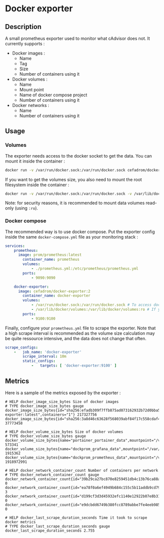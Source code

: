 # Docker exporter

## Description

A small prometheus exporter used to monitor what cAdvisor does not. It currently supports :

- Docker images :
    - Name
    - Tag
    - Size
    - Number of containers using it
- Docker volumes :
    - Name
    - Mount point
    - Name of docker compose project
    - Number of containers using it
- Docker networks :
    - Name
    - Number of containers using it

## Usage

### Volumes

The exporter needs access to the docker socket to get the data. You can mount it inside the container :

```bash
docker run -v /var/run/docker.sock:/var/run/docker.sock cefadrom/docker-exporter:2
```

If you want to get the volumes size, you also need to mount the root filesystem inside the container :

```bash
docker run -v /var/run/docker.sock:/var/run/docker.sock -v /var/lib/docker/volumes:/var/lib/docker/volumes:ro cefadrom/docker-exporter:2
```

Note: for security reasons, it is recommended to mount data volumes read-only (using `:ro`).

### Docker compose

The recommended way is to use docker compose. Put the exporter config inside the same `docker-compose.yml` file as your
monitoring stack :

```yaml
services:
    prometheus:
      image: prom/prometheus:latest
        container_name: prometheus
        volumes:
            - ./prometheus.yml:/etc/prometheus/prometheus.yml
        ports:
            - 9090:9090

    docker-exporter:
      image: cefadrom/docker-exporter:2
        container_name: docker-exporter
        volumes:
            - /var/run/docker.sock:/var/run/docker.sock # To access docker API
            - /var/lib/docker/volumes:/var/lib/docker/volumes:ro # If you want to get volumes size
        ports:
            - 9100:9100
```

Finally, configure your `prometheus.yml` file to scrape the exporter. Note that a high scrape interval is recommended as
the volume size calculation may be quite ressource intensive, and the data does not change that often.

```yaml
scrape_configs:
    -   job_name: 'docker-exporter'
        scrape_interval: 10m
        static_configs:
            -   targets: [ 'docker-exporter:9100' ]
```

## Metrics

Here is a sample of the metrics exposed by the exporter :

```text
# HELP docker_image_size_bytes Size of docker images
# TYPE docker_image_size_bytes gauge
docker_image_size_bytes{id="sha256:efadb309f7ffb875ad073162932b72d0bba5f8da71de54c36055fb843ef31be5",tag="cefadrom/docker-exporter:latest",containers="1"} 217327756
docker_image_size_bytes{id="sha256:3a8d46c63628f568039abf84f17c558cdaf4912d0c54a904e105f93f37f25775",tag="redis:alpine",containers="2"} 37773458

# HELP docker_volume_size_bytes Size of docker volumes
# TYPE docker_volume_size_bytes gauge
docker_volume_size_bytes{name="portainer_portainer_data",mountpoint="/var/lib/docker/volumes/portainer_portainer_data/_data",compose_project="portainer",containers="1"} 573341
docker_volume_size_bytes{name="dockprom_grafana_data",mountpoint="/var/lib/docker/volumes/dockprom_grafana_data/_data",compose_project="dockprom",containers="1"} 1915362
docker_volume_size_bytes{name="dockprom_prometheus_data",mountpoint="/var/lib/docker/volumes/dockprom_prometheus_data/_data",compose_project="dockprom",containers="1"} 1918972991

# HELP docker_network_container_count Number of containers per network
# TYPE docker_network_container_count gauge
docker_network_container_count{id="39b29ca27bc870e8259451db4c13b76ca88a0d211d3fe102eb5689938f094355",name="host"} 0
docker_network_container_count{id="ea78f0a6ef4949b684c155c5b11addb9cd79b7e2c0f7d43791c699373c5ca921",name="proxy"} 3
docker_network_container_count{id="d199cf3d3d45932efc1140e12922b07e8b31ba2715c1f686d44eff19ad7b69c7",name="bridge"} 0
docker_network_container_count{id="e9dcbdd6749b380fcc8789abbe7fe4eeb985110287d6ad4ef71026640688a914",name="none"} 0

# HELP docker_last_scrape_duration_seconds Time it took to scrape docker metrics
# TYPE docker_last_scrape_duration_seconds gauge
docker_last_scrape_duration_seconds 2.755
```
